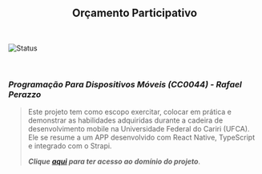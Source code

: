 <h2 align="center"><b>Orçamento Participativo</b></h2>

</br>

![Status](http://img.shields.io/static/v1?label=STATUS&message=WIP&color=dd3333&style=for-the-badge)&nbsp;

</br>

### **_Programação Para Dispositivos Móveis (CC0044) - Rafael Perazzo_**

> Este projeto tem como escopo exercitar, colocar em prática e demonstrar as habilidades adquiridas durante a cadeira de desenvolvimento mobile na Universidade Federal do Cariri (UFCA).
> Ele se resume a um APP desenvolvido com React Native, TypeScript e integrado com o Strapi.
>
> **_Clique [aqui](https://github.com/marcosChalet/mobile-app/blob/main/Atividade2.md) para ter acesso ao domínio do projeto_**.
